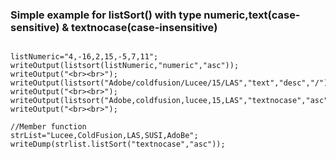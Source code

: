 ### Simple example for listSort() with type numeric,text(case-sensitive) & textnocase(case-insensitive)

```luceescript+trycf

listNumeric="4,-16,2,15,-5,7,11";
writeOutput(listsort(listNumeric,"numeric","asc"));
writeOutput("<br><br>");
writeOutput(listsort("Adobe/coldfusion/Lucee/15/LAS","text","desc","/"));
writeOutput("<br><br>");
writeOutput(listsort("Adobe,coldfusion,lucee,15,LAS","textnocase","asc"));
writeOutput("<br><br>");

//Member function
strList="Lucee,ColdFusion,LAS,SUSI,AdoBe";
writeDump(strlist.listSort("textnocase","asc"));

```